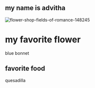 ## my name is advitha
![flower-shop-fields-of-romance-148245](https://user-images.githubusercontent.com/59803854/76453166-5d552600-63a0-11ea-9358-ae9718dd02d7.jpg)
# my favorite flower 
blue bonnet
## favorite food
quesadilla
